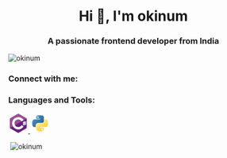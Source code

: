 <h1 align="center">Hi 👋, I'm okinum</h1>
<h3 align="center">A passionate frontend developer from India</h3>

<p align="left"> <img src="https://komarev.com/ghpvc/?username=okinum&label=Profile%20views&color=0e75b6&style=flat" alt="okinum" /> </p>

<h3 align="left">Connect with me:</h3>
<p align="left">
</p>

<h3 align="left">Languages and Tools:</h3>
<p align="left"> <a href="https://www.w3schools.com/cs/" target="_blank" rel="noreferrer"> <img src="https://raw.githubusercontent.com/devicons/devicon/master/icons/csharp/csharp-original.svg" alt="csharp" width="40" height="40"/> </a> <a href="https://www.python.org" target="_blank" rel="noreferrer"> <img src="https://raw.githubusercontent.com/devicons/devicon/master/icons/python/python-original.svg" alt="python" width="40" height="40"/> </a> </p>

<p>&nbsp;<img align="center" src="https://github-readme-stats.vercel.app/api?username=okinum&show_icons=true&theme=radical&locale=en" alt="okinum" /></p>
